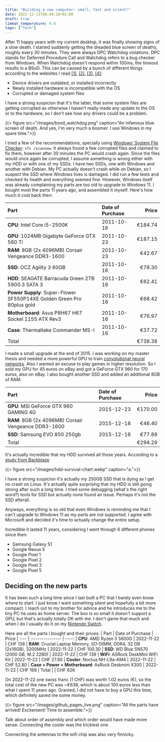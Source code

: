 ```yaml
---
title: "Building a new computer: small, fast and silent!"
date: 2022-12-11T08:44:28+02:00
draft: true
limmat_temperature: 9.4
tags: ["Tech"]
---
```


After 11 happy years with my current desktop, it was finally showing signs of a slow death. I started suddenly getting the dreaded blue screen of deaths, roughly every 30 minutes. They were always DPC Watchdog violations. DPC stands for Deferred Procedure Call and Watchdog refers to a bug checker from Windows. When Watchdog doesn't respond within 100ms, the timeout results in a BSoD. This can be caused by a bunch of different things according to the websites I read [[1]](https://answers.microsoft.com/en-us/windows/forum/all/windows-10-dpc-watchdog-violation/3bb79ffc-3e1d-4bbd-b936-d7df59e6034c), [[2]](https://www.howtogeek.com/742322/how-to-fix-a-dpc-watchdog-violation-in-windows-10/), [[3]](https://www.tomshardware.com/news/how-to-fix-dpc-watchdog-violation-windows-10,36200.html), [[4]](https://www.partitionwizard.com/partitionmagic/dpc-watchdog-violation.html):
*  Device drivers are outdated, or installed incorrectly
*  Newly installed hardware is incompatible with the OS
*  Corrupted or damaged system files

I have a strong suspicion that it's the latter, that some system files are getting corrupted as otherwise I haven't really made any update to the OS or to the hardware, so I don't see how any drivers could be a problem.

{{< figure src="/images/bsod_watchdog.png" caption="An infamous blue screen of death. And yes, I'm very much a boomer. I use Windows in my spare time.">}}

I tried a few of the recommendations, specially using [Windows' System File Checker](https://support.microsoft.com/en-us/topic/use-the-system-file-checker-tool-to-repair-missing-or-corrupted-system-files-79aa86cb-ca52-166a-92a3-966e85d4094e): `sfc /scannow`. It always found a few corrupted files and claimed to fix them, however after 30 minutes the PC would crash again. Since the files would once again be corrupted, I assume something is wrong either with my HDD or with one of my SSDs. I have two SSDs, one with Windows and another with Debian. My PC actually doesn't crash while on Debian, so I suspect the SSD where Windows lives is damaged. I did run a few tests and checked its health and everything seemed fine. However, Windows itself was already complaining my parts are too old to upgrade to Windows 11. I bought most the parts 11 years ago, and assembled it myself. Here's how much it cost back then:

| Part | Date of Purchase | Price
| :--- | :--------------- | ----:
| **CPU**: Intel Core i5-2500K | 2011-10-16 | €184.74
| **GPU**: 1024MB Gigabyte GeForce GTX 560 Ti | 2011-10-23 | €187.15
| **RAM**: 8GB (2x 4096MB) Corsair Vengeance DDR3-1600 | 2011-10-23 | €42.67
| **SSD**: OCZ Agility 3 60GB | 2011-10-16 | €78.30
| **HDD**: SEAGATE Barracuda Green 2TB 5900.3 SATA 3 | 2011-10-16 | €62.41
| **Power Supply**: Super-Flower SF550P14XE Golden Green Pro 80plus gold | 2011-10-16 | €68.42
| **Motherboard**: Asus P8H67 H67 Sockel 1155 ATX Rev3 | 2011-10-16 | €76.97
| **Case**: Thermaltake Commander MS-I | 2011-10-16 | €37.72
| Total |  | €738.38

I made a small upgrade at the end of 2015. I was working on my master thesis and needed a more powerful GPU to train [convolutional neural networks](https://www.tensorflow.org/tutorials/images/cnn). Also I wanted an excuse to play games in higher resolution. So I sold my GPU for 45 euros on eBay and got a GeForce GTX 960 for 170 euros, also on eBay. I also bought another SSD and added an additional 8GB of RAM.

| Part | Date of Purchase | Price
| :--- | :--------------- | ----:
| **GPU**: MSI GeForce GTX 960 GAMING 4G | 2015-12-23 | €170.00
| **RAM**: 8GB (2x 4096MB) Corsair Vengeance DDR3-1600 | 2015-12-18 | €46.40
| **SSD**: Samsung EVO 850 250gb | 2015-12-16 | €77.89
| Total |  | €294.29

It's actually incredible that my HDD survived all those years. According to a [study from Backblaze](https://www.backblaze.com/blog/how-long-do-disk-drives-last/)

{{< figure src="/images/hdd-survival-chart.webp" caption="a.">}}

I have a strong suspicion it's actually my 250GB SSD that is dying as I get no crash on Linux. It's actually quite surprising that my HDD is still going strong after such a long time. I tried some debugging (what's the right word?) tools for SSD but actually none found an issue. Perhaps it's not the SSD afterall.

Anyways, everything is so old that even Windows is reminding me that I can't upgrade to Windows 11 as my parts are not supported. I agree with Microsoft and decided it's time to actually change the entire setup.

Incredible it lasted 11 years, considering I went through 6 different phones since then:
* Samsung Galaxy S1
* Google Nexus 5
* Google Pixel 1
* Google Pixel 2
* Google Pixel 3
* Google Pixel 5

## Deciding on the new parts
It has been such a long time since I last built a PC that I barely even know where to start. I just know I want something silent and hopefully a bit more compact. I reach out to my brother for advice and he introduces me to the tiny PC he uses as home server. The box is so small it doesn't support a GPU, but that's actually totally OK with me. I don't game that much and when I do I usually do it on my [Nintendo Switch](TODO).

Here are all the parts I bought and their prices:
| Part | Date of Purchase | Price
| :--- | :--------------- | ----:
| **CPU**: AMD Ryzen 5 5600G | 2022-11-22 | CHF 138
| **RAM**: Crucial Laptop Memory, SO-DIMM, DDR4,  32 GB (2x16GB), 3200MHz | 2022-11-22 | CHF 100.30
| **SSD**: WD Blue SN570 (2000 GB, M.2 2280) | 2022-11-22 | CHF 139
| **WiFi**: ASRock DeskMini WiFi Kit | 2022-11-22 | CHF 27.90
| **Cooler**: Noctua NH-L9a-AM4 | 2022-11-22 | CHF 52.80
| **Case + Power + Motherboard**: AsRock Deskmini X300 | 2022-11-22 | CHF 168
| Total |  | CHF 626

On 2022-11-22 one swiss franc (1 CHF) was worth 1.02 euros (€), so the total cost of the new PC was ~€638, which is about 100 euros less than what I spent 11 years ago. Granted, I did not have to buy a GPU this time, which definitely saved me some money.

{{< figure src="/images/github_pages_live.png" caption="All the parts have arrived! Excitement! Time to assemble.">}}

Talk about order of assembly and which order would have made more sense.
Connecting the cooler was the trickiest one.

Connecting the antennas to the wifi chip was also very finnicky.